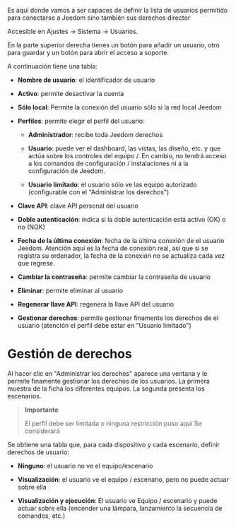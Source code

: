 Es aquí donde vamos a ser capaces de definir la lista de usuarios
permitido para conectarse a Jeedom sino también sus derechos
director

Accesible en Ajustes → Sistema → Usuarios.

En la parte superior derecha tienes un botón para añadir un usuario, otro
para guardar y un botón para abrir el acceso a soporte.

A continuación tiene una tabla:

-   **Nombre de usuario**: el identificador de usuario

-   **Activo**: permite desactivar la cuenta

-   **Sólo local**: Permite la conexión del usuario
    sólo si la red local Jeedom

-   **Perfiles**: permite elegir el perfil del usuario:

    -   **Administrador**: recibe toda Jeedom derechos

    -   **Usuario**: puede ver el dashboard, las vistas, las
        diseño, etc. y que actúa sobre los controles del equipo /. En cambio,
        no tendrá acceso a los comandos de configuración / instalaciones
        ni a la configuración de Jeedom.

    -   **Usuario limitado**: el usuario sólo ve las
        equipo autorizado (configurable con el "Administrar
        los derechos")

-   **Clave API**: clave API personal del usuario

-   **Doble autenticación**: indica si la doble autenticación 
    está activo (OK) o no (NOK)

-   **Fecha de la última conexión**: fecha de la última conexión de
    el usuario Jeedom. Atención aquí es la fecha de conexión
    real, así que si se registra su ordenador, la fecha de
    la conexión no se actualiza cada vez que regrese.

-   **Cambiar la contraseña**: permite cambiar la contraseña de
    usuario

-   **Eliminar**: permite eliminar al usuario

-   **Regenerar llave API**: regenera la llave API del usuario

-   **Gestionar derechos**: permite gestionar finamente los derechos de
    el usuario (atención el perfil debe estar en
    "Usuario limitado")

Gestión de derechos
==================

Al hacer clic en "Administrar los derechos" aparece una ventana y le permite
finamente gestionar los derechos de los usuarios. La primera muestra de la ficha
los diferentes equipos. La segunda presenta los escenarios.

> **Importante**
>
> El perfil debe ser limitada o ninguna restricción puso aquí
> Se considerará

Se obtiene una tabla que, para cada dispositivo y cada
escenario, definir derechos de usuario:

-   **Ninguno**: el usuario no ve el equipo/escenario

-   **Visualización**: el usuario ve el equipo / escenario, pero
    no puede actuar sobre ella

-   **Visualización y ejecución**: El usuario ve
    Equipo / escenario y puede actuar sobre ella (encender una lámpara, lanzamiento
    la secuencia de comandos, etc.)


